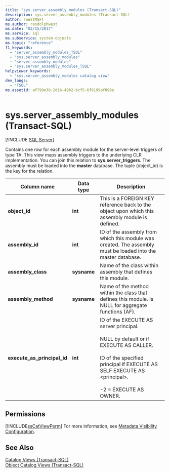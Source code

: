 ```yaml
---
title: "sys.server_assembly_modules (Transact-SQL)"
description: sys.server_assembly_modules (Transact-SQL)
author: rwestMSFT
ms.author: randolphwest
ms.date: "03/15/2017"
ms.service: sql
ms.subservice: system-objects
ms.topic: "reference"
f1_keywords:
  - "server_assembly_modules_TSQL"
  - "sys.server_assembly_modules"
  - "server_assembly_modules"
  - "sys.server_assembly_modules_TSQL"
helpviewer_keywords:
  - "sys.server_assembly_modules catalog view"
dev_langs:
  - "TSQL"
ms.assetid: af799e38-2d16-49b2-bcf5-6f9199af899e
---
```

# sys.server_assembly_modules (Transact-SQL)
[!INCLUDE [SQL Server](../../includes/applies-to-version/sqlserver.md)]

  Contains one row for each assembly module for the server-level triggers of type TA. This view maps assembly triggers to the underlying CLR implementation. You can join this relation to **sys.server_triggers**. The assembly must be loaded into the **master** database. The tuple (object_id) is the key for the relation.  
  
|Column name|Data type|Description|  
|-----------------|---------------|-----------------|  
|**object_id**|**int**|This is a FOREIGN KEY reference back to the object upon which this assembly module is defined.|  
|**assembly_id**|**int**|ID of the assembly from which this module was created. The assembly must be loaded into the master database.|  
|**assembly_class**|**sysname**|Name of the class within assembly that defines this module.|  
|**assembly_method**|**sysname**|Name of the method within the class that defines this module. Is NULL for aggregate functions (AF).|  
|**execute_as_principal_id**|**int**|ID of the EXECUTE AS server principal.<br /><br /> NULL by default or if EXECUTE AS CALLER.<br /><br /> ID of the specified principal if EXECUTE AS SELF EXECUTE AS \<principal>.<br /><br /> -2 = EXECUTE AS OWNER.|  
  
## Permissions  
 [!INCLUDE[ssCatViewPerm](../../includes/sscatviewperm-md.md)] For more information, see [Metadata Visibility Configuration](../../relational-databases/security/metadata-visibility-configuration.md).  
  
## See Also  
 [Catalog Views &#40;Transact-SQL&#41;](../../relational-databases/system-catalog-views/catalog-views-transact-sql.md)   
 [Object Catalog Views &#40;Transact-SQL&#41;](../../relational-databases/system-catalog-views/object-catalog-views-transact-sql.md)  
  
  
